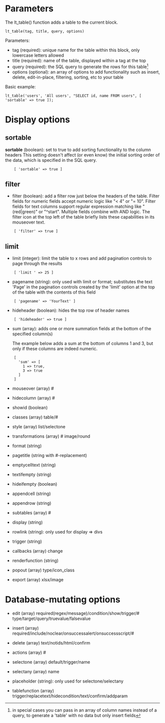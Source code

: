 # Parameters

The lt_table() function adds a table to the current block.

    lt_table(tag, title, query, options)

Parameters:

  * tag (required): unique name for the table within this block, only lowercase letters allowed
  * title (required): name of the table, displayed within a <th> tag at the top
  * query (required): the SQL query to generate the rows for this table[^1]
  * options (optional): an array of options to add functionality such as insert, delete, edit-in-place,
    filtering, sorting, etc to your table

Basic example:
```
lt_table('users', 'All users', "SELECT id, name FROM users", [ 'sortable' => true ]);
```

[^1]: in special cases you can pass in an array of column names instead of a query, to generate
a 'table' with no data but only insert fields

# Display options

## sortable

**sortable** (boolean): set to true to add sorting functionality to the column headers
    This setting doesn't affect (or even know) the initial sorting order of the data, which is
    specified in the SQL query.
```
    [ 'sortable' => true ]
```
## filter
  * filter (boolean): add a filter row just below the headers of the table. Filter fields for numeric fields
    accept numeric logic like "< 4" or "= 10". Filter fields for text columns support regular expression matching
    like "(red|green)" or "^start". Multiple fields combine with AND logic. The filter icon at the top left of the
    table briefly lists these capabilities in its mouseover text.
```
    [ 'filter' => true ]
```
## limit
  * limit (integer): limit the table to x rows and add pagination controls to page through the results
```
    [ 'limit ' => 25 ]
```

  * pagename (string): only used with limit or format; substitutes the text 'Page' in the pagination controls created by the 'limit' option
    at the top of the table with the contents of this field
```
    [ 'pagename' => 'YourText' ]
```


  * hideheader (boolean): hides the top row of header names
```
    [ 'hideheader' => true ]
```

* sum (array): adds one or more summation fields at the bottom of the specified column(s)

  The example below adds a sum at the bottom of columns 1 and 3, but only if these columns are indeed numeric.
```
    [
      'sum' => [
        1 => true,
        3 => true
      ]
    ]
```

  * mouseover (array) #

  * hidecolumn (array) #

  * showid (boolean)

  * classes (array) table/#

  * style (array) list/selectone

  * transformations (array) # image/round

  * format (string)

  * pagetitle (string with #-replacement)

  * emptycelltext (string)

  * textifempty (string)

  * hideifempty (boolean)

  * appendcell (string)

  * appendrow (string)

  * subtables (array) #

  * display (string)

  * rowlink (string): only used for display => divs

  * trigger (string)

  * callbacks (array) change

  * renderfunction (string)

  * popout (array) type/icon_class

  * export (array) xlsx/image

# Database-mutating options

  * edit (array) required(regex/message)/condition/show/trigger/# type/target/query/truevalue/falsevalue

  * insert (array) required/include/noclear/onsuccessalert/onsuccessscript/#

  * delete (array) text/notids/html/confirm

  * actions (array) #

  * selectone (array) default/trigger/name

  * selectany (array) name

  * placeholder (string): only used for selectone/selectany

  * tablefunction (array) trigger/replacetext/hidecondition/text/confirm/addparam
